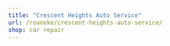 ```yaml
---
title: "Crescent Heights Auto Service"
url: /roanoke/crescent-heights-auto-service/
shop: car repair
---
```

